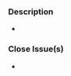 [//]: # "By submitting this pull request, you agree to:"
[//]: # "- follow [PSFs's Code of Conduct](https://www.python.org/psf/conduct/)"
[//]: # "- follow [Bytes's contribution guidelines](https://github.com/JacobCoffee/byte/blob/main/CONTRIBUTING.rst)"

### Description
[//]: # "Please describe your pull request for new release changelog purposes"

-

### Close Issue(s)
[//]: # "Please add in issue numbers this pull request will close, if applicable"
[//]: # "Examples: Fixes #4321 or Closes #1234"

-
